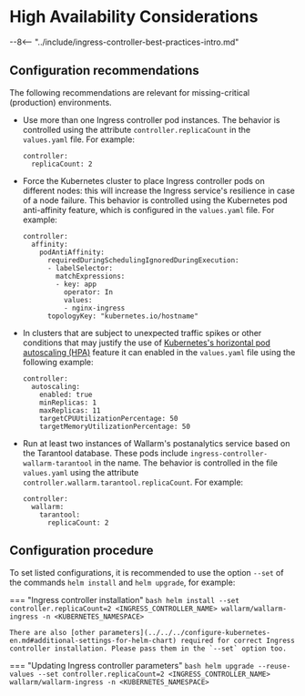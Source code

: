 # High Availability Considerations

--8<-- "../include/ingress-controller-best-practices-intro.md"

## Configuration recommendations

The following recommendations are relevant for missing-critical (production) environments.

* Use more than one Ingress controller pod instances. The behavior is controlled using the attribute `controller.replicaCount` in the `values.yaml` file. For example:
    ```
    controller:
      replicaCount: 2
    ```
* Force the Kubernetes cluster to place Ingress controller pods on different nodes: this will increase the Ingress service's resilience in case of a node failure. This behavior is controlled using the Kubernetes pod anti-affinity feature, which is configured in the `values.yaml` file. For example:
    ```
    controller:
      affinity:
        podAntiAffinity:
          requiredDuringSchedulingIgnoredDuringExecution:
          - labelSelector:
            matchExpressions:
            - key: app
              operator: In
              values:
              - nginx-ingress
          topologyKey: "kubernetes.io/hostname"
    ```
* In clusters that are subject to unexpected traffic spikes or other conditions that may justify the use of [Kubernetes's horizontal pod autoscaling (HPA)](https://kubernetes.io/docs/tasks/run-application/horizontal-pod-autoscale/) feature it can enabled in the `values.yaml` file using the following example:
    ```
    controller:
      autoscaling:
        enabled: true
        minReplicas: 1
        maxReplicas: 11
        targetCPUUtilizationPercentage: 50
        targetMemoryUtilizationPercentage: 50
    ```
* Run at least two instances of Wallarm's postanalytics service based on the Tarantool database. These pods include `ingress-controller-wallarm-tarantool` in the name. The behavior is controlled in the file `values.yaml` using the attribute `controller.wallarm.tarantool.replicaCount`. For example: 
    ```
    controller:
      wallarm:
        tarantool:
          replicaCount: 2
    ```

## Configuration procedure

To set listed configurations, it is recommended to use the option `--set` of the commands `helm install` and `helm upgrade`, for example:

=== "Ingress controller installation"
    ```bash
    helm install --set controller.replicaCount=2 <INGRESS_CONTROLLER_NAME> wallarm/wallarm-ingress -n <KUBERNETES_NAMESPACE>
    ```

    There are also [other parameters](../../../configure-kubernetes-en.md#additional-settings-for-helm-chart) required for correct Ingress controller installation. Please pass them in the `--set` option too.
=== "Updating Ingress controller parameters"
    ```bash
    helm upgrade --reuse-values --set controller.replicaCount=2 <INGRESS_CONTROLLER_NAME> wallarm/wallarm-ingress -n <KUBERNETES_NAMESPACE>
    ```